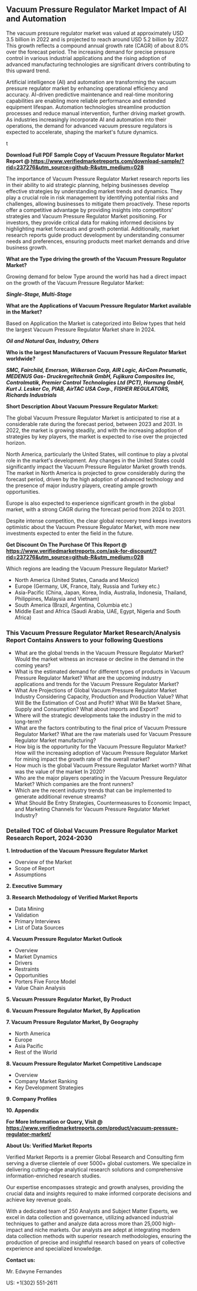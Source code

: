 <h2>Vacuum Pressure Regulator Market Impact of AI and Automation</h2><p>The vacuum pressure regulator market was valued at approximately USD 3.5 billion in 2022 and is projected to reach around USD 5.2 billion by 2027. This growth reflects a compound annual growth rate (CAGR) of about 8.0% over the forecast period. The increasing demand for precise pressure control in various industrial applications and the rising adoption of advanced manufacturing technologies are significant drivers contributing to this upward trend.</p><p>Artificial intelligence (AI) and automation are transforming the vacuum pressure regulator market by enhancing operational efficiency and accuracy. AI-driven predictive maintenance and real-time monitoring capabilities are enabling more reliable performance and extended equipment lifespan. Automation technologies streamline production processes and reduce manual intervention, further driving market growth. As industries increasingly incorporate AI and automation into their operations, the demand for advanced vacuum pressure regulators is expected to accelerate, shaping the market's future dynamics.</p>t</p><p id="" class=""><strong>Download Full PDF Sample Copy of Vacuum Pressure Regulator Market Report @ <a href="https://www.verifiedmarketreports.com/download-sample/?rid=237276&utm_source=github-R&utm_medium=028" target="_blank">https://www.verifiedmarketreports.com/download-sample/?rid=237276&utm_source=github-R&utm_medium=028</a></strong></p><p>The importance of&nbsp;Vacuum Pressure Regulator Market research reports lies in their ability to aid strategic planning, helping businesses develop effective strategies by understanding market trends and dynamics. They play a crucial role in risk management by identifying potential risks and challenges, allowing businesses to mitigate them proactively. These reports offer a competitive advantage by providing insights into competitors' strategies and Vacuum Pressure Regulator Market positioning. For investors, they provide critical data for making informed decisions by highlighting market forecasts and growth potential. Additionally, market research reports guide product development by understanding consumer needs and preferences, ensuring products meet market demands and drive business growth.</p><p><strong>What are the&nbsp;Type driving the growth of the Vacuum Pressure Regulator Market?</strong></p><p id="" class="">Growing demand for below Type around the world has had a direct impact on the growth of the Vacuum Pressure Regulator Market:</p><em><strong>Single-Stage, Multi-Stage</strong></em></p><strong>What are the&nbsp;Applications&nbsp;of Vacuum Pressure Regulator Market available in the Market?</strong></p><p id="" class="">Based on Application the Market is categorized into Below types that held the largest Vacuum Pressure Regulator Market share In 2024.</p><em><strong>Oil and Natural Gas, Industry, Others</strong></em></p><strong>Who is the largest Manufacturers of Vacuum Pressure Regulator Market worldwide?</strong></p><p><em><strong>SMC, Fairchild, Emerson, Wilkerson Corp, AIR Logic, AirCom Pneumatic, MEDENUS Gas- Druckregeltechnik GmbH, Fujikura Composites Inc, Controlmatik, Premier Control Technologies Ltd (PCT), Hornung GmbH, Kurt J. Lesker Co, PIAB, AirTAC USA Corp., FISHER REGULATORS, Richards Industrials</strong></em></p><p id="" class=""><strong>Short Description About Vacuum Pressure Regulator Market:</strong></p><p>The global Vacuum Pressure Regulator Market is anticipated to rise at a considerable rate during the forecast period, between 2023 and 2031. In 2022, the market is growing steadily, and with the increasing adoption of strategies by key players, the market is expected to rise over the projected horizon.</p><p>North America, particularly the United States, will continue to play a pivotal role in the market's development. Any changes in the United States could significantly impact the Vacuum Pressure Regulator Market growth trends. The market in North America is projected to grow considerably during the forecast period, driven by the high adoption of advanced technology and the presence of major industry players, creating ample growth opportunities.</p><p>Europe is also expected to experience significant growth in the global market, with a strong CAGR during the forecast period from 2024 to 2031.</p><p>Despite intense competition, the clear global recovery trend keeps investors optimistic about the Vacuum Pressure Regulator Market, with more new investments expected to enter the field in the future.</p><p id="" class=""><strong>Get Discount On The Purchase Of This Report @ <a href="https://www.verifiedmarketreports.com/ask-for-discount/?rid=237276&utm_source=github-R&utm_medium=028" target="_blank">https://www.verifiedmarketreports.com/ask-for-discount/?rid=237276&utm_source=github-R&utm_medium=028</a></strong></p>Which regions are leading the Vacuum Pressure Regulator Market?</p><ul><li>North America (United States, Canada and Mexico)</li><li>Europe (Germany, UK, France, Italy, Russia and Turkey etc.)</li><li>Asia-Pacific (China, Japan, Korea, India, Australia, Indonesia, Thailand, Philippines, Malaysia and Vietnam)</li><li>South America (Brazil, Argentina, Columbia etc.)</li><li>Middle East and Africa (Saudi Arabia, UAE, Egypt, Nigeria and South Africa)</li></ul><h3 id="" class="">This Vacuum Pressure Regulator Market Research/Analysis Report Contains Answers to your following Questions</h3><ul><li>What are the global trends in the Vacuum Pressure Regulator Market? Would the market witness an increase or decline in the demand in the coming years?</li><li>What is the estimated demand for different types of products in Vacuum Pressure Regulator Market? What are the upcoming industry applications and trends for the Vacuum Pressure Regulator Market?</li><li>What Are Projections of Global Vacuum Pressure Regulator Market Industry Considering Capacity, Production and Production Value? What Will Be the Estimation of Cost and Profit? What Will Be Market Share, Supply and Consumption? What about imports and Export?</li><li>Where will the strategic developments take the industry in the mid to long-term?</li><li>What are the factors contributing to the final price of Vacuum Pressure Regulator Market? What are the raw materials used for Vacuum Pressure Regulator Market manufacturing?</li><li>How big is the opportunity for the Vacuum Pressure Regulator Market? How will the increasing adoption of Vacuum Pressure Regulator Market for mining impact the growth rate of the overall market?</li><li>How much is the global Vacuum Pressure Regulator Market worth? What was the value of the market In 2020?</li><li>Who are the major players operating in the Vacuum Pressure Regulator Market? Which companies are the front runners?</li><li>Which are the recent industry trends that can be implemented to generate additional revenue streams?</li><li>What Should Be Entry Strategies, Countermeasures to Economic Impact, and Marketing Channels for Vacuum Pressure Regulator Market Industry?</li></ul><h3 id="" class="">Detailed TOC of Global Vacuum Pressure Regulator Market Research Report, 2024-2030</h3><p id="" class=""><strong>1. Introduction of the Vacuum Pressure Regulator Market</strong></p><ul><li>Overview of the Market</li><li>Scope of Report</li><li>Assumptions</li></ul><p id="" class=""><strong>2. Executive Summary</strong></p><p id="" class=""><strong>3. Research Methodology of Verified Market Reports</strong></p><ul><li>Data Mining</li><li>Validation</li><li>Primary Interviews</li><li>List of Data Sources</li></ul><p id="" class=""><strong>4. Vacuum Pressure Regulator Market Outlook</strong></p><ul><li>Overview</li><li>Market Dynamics</li><li>Drivers</li><li>Restraints</li><li>Opportunities</li><li>Porters Five Force Model</li><li>Value Chain Analysis</li></ul><p id="" class=""><strong>5. Vacuum Pressure Regulator Market, By Product</strong></p><p id="" class=""><strong>6. Vacuum Pressure Regulator Market, By Application</strong></p><p id="" class=""><strong>7. Vacuum Pressure Regulator Market, By Geography</strong></p><ul><li>North America</li><li>Europe</li><li>Asia Pacific</li><li>Rest of the World</li></ul><p id="" class=""><strong>8. Vacuum Pressure Regulator Market Competitive Landscape</strong></p><ul><li>Overview</li><li>Company Market Ranking</li><li>Key Development Strategies</li></ul><p id="" class=""><strong>9. Company Profiles</strong></p><p id="" class=""><strong>10. Appendix</strong></p><p id="" class=""><strong>For More Information or Query, Visit @ <a href="https://www.verifiedmarketreports.com/product/vacuum-pressure-regulator-market/" target="_blank">https://www.verifiedmarketreports.com/product/vacuum-pressure-regulator-market/</a></strong></p><p id="" class=""><strong>About Us: Verified Market Reports</strong></p><p id="" class="">Verified Market Reports is a premier Global Research and Consulting firm serving a diverse clientele of over 5000+ global customers. We specialize in delivering cutting-edge analytical research solutions and comprehensive information-enriched research studies.</p><p id="" class="">Our expertise encompasses strategic and growth analyses, providing the crucial data and insights required to make informed corporate decisions and achieve key revenue goals.</p><p id="" class="">With a dedicated team of 250 Analysts and Subject Matter Experts, we excel in data collection and governance, utilizing advanced industrial techniques to gather and analyze data across more than 25,000 high-impact and niche markets. Our analysts are adept at integrating modern data collection methods with superior research methodologies, ensuring the production of precise and insightful research based on years of collective experience and specialized knowledge.</p><p id="" class=""><strong>Contact us:</strong></p><p id="" class="">Mr. Edwyne Fernandes</p><p id="" class="">US: +1(302) 551-2611</p>